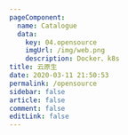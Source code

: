 ```yaml
---
pageComponent: 
  name: Catalogue
  data: 
    key: 04.opensource
    imgUrl: /img/web.png
    description: Docker、k8s
title: 云原生
date: 2020-03-11 21:50:53
permalink: /opensource
sidebar: false
article: false
comment: false
editLink: false
---
```

